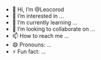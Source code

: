 - 👋 Hi, I’m @Leocorod
- 👀 I’m interested in ...
- 🌱 I’m currently learning ...
- 💞️ I’m looking to collaborate on ...
- 📫 How to reach me ...
- 😄 Pronouns: ...
- ⚡ Fun fact: ...

<!---
Leocorod/Leocorod is a ✨ special ✨ repository because its `README.md` (this file) appears on your GitHub profile.
You can click the Preview link to take a look at your changes.
--->

